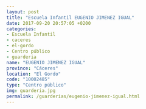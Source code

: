 ```yaml
---
layout: post
title: "Escuela Infantil EUGENIO JIMENEZ IGUAL"
date: 2017-09-20 20:57:05 +0200
categories:
- Escuela Infantil
- caceres
- el-gordo
- Centro público
- guarderia
name: "EUGENIO JIMENEZ IGUAL"
province: "Cáceres"
location: "El Gordo"
code: "10002485"
type: "Centro público"
img: guarderia.jpg
permalink: /guarderias/eugenio-jimenez-igual.html
---
```

